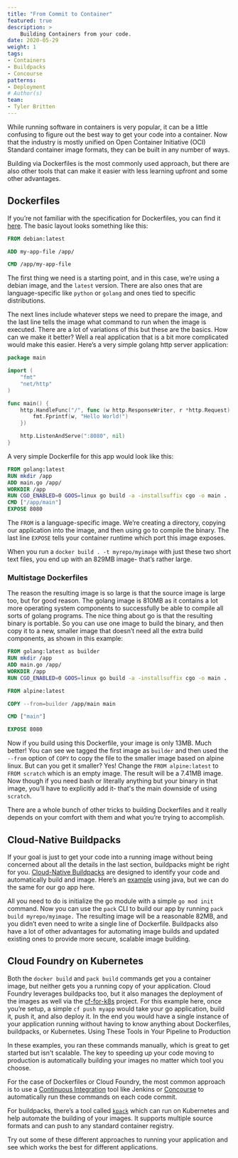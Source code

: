 ```yaml
---
title: "From Commit to Container"
featured: true
description: >
    Building Containers from your code.
date: 2020-05-29
weight: 1
tags:
- Containers
- Buildpacks
- Concourse
patterns:
- Deployment
# Author(s)
team: 
- Tyler Britten
---
```


While running software in containers is very popular, it can be a little confusing to figure out the best way to get your code into a container. Now that the industry is mostly unified on Open Container Initiative (OCI) Standard container image formats, they can be built in any number of ways. 

Building via Dockerfiles is the most commonly used approach, but there are also other tools that can make it easier with less learning upfront and some other advantages. 
## Dockerfiles
If you’re not familiar with the specification for Dockerfiles, you can find it [here](https://docs.docker.com/engine/reference/builder/). The basic layout looks something like this:

```dockerfile
FROM debian:latest

ADD my-app-file /app/

CMD /app/my-app-file
```

The first thing we need is a starting point, and in this case, we’re using a debian image, and the `latest` version. There are also ones that are language-specific like `python` or `golang` and ones tied to specific distributions.

The next lines include whatever steps we need to prepare the image, and the last line tells the image what command to run when the image is executed. There are a lot of variations of this but these are the basics. How can we make it better? Well a real application that is a bit more complicated would make this easier. Here’s a very simple golang http server application:

```go
package main

import (
    "fmt"
    "net/http"
)

func main() {
    http.HandleFunc("/", func (w http.ResponseWriter, r *http.Request) {
        fmt.Fprintf(w, "Hello World!")
    })

    http.ListenAndServe(":8080", nil)
}
```


A very simple Dockerfile for this app would look like this:

```dockerfile
FROM golang:latest
RUN mkdir /app
ADD main.go /app/ 
WORKDIR /app
RUN CGO_ENABLED=0 GOOS=linux go build -a -installsuffix cgo -o main .
CMD ["/app/main"]
EXPOSE 8080
```

The `FROM` is a language-specific image. We’re creating a directory, copying our application into the image, and then using go to compile the binary. The last line `EXPOSE` tells your container runtime which port this image exposes.

When you run a `docker build . -t myrepo/myimage` with just these two short text files, you end up with an 829MB image- that’s rather large.

### Multistage Dockerfiles
The reason the resulting image is so large is that the source image is large too, but for good reason. The golang image is 810MB as it contains a lot more operating system components to successfully be able to compile all sorts of golang programs. The nice thing about go is that the resulting binary is portable. So you can use one image to build the binary, and then copy it to a new, smaller image that doesn’t need all the extra build components, as shown in this example:

```dockerfile
FROM golang:latest as builder
RUN mkdir /app 
ADD main.go /app/ 
WORKDIR /app 
RUN CGO_ENABLED=0 GOOS=linux go build -a -installsuffix cgo -o main .

FROM alpine:latest

COPY --from=builder /app/main main

CMD ["main"]

EXPOSE 8080
```

Now if you build using this Dockerfile, your image is only 13MB. Much better! You can see we tagged the first image as `builder` and then used the `--from` option of `COPY` to copy the file to the smaller image based on alpine linux. But can you get it smaller? Yes! Change the `FROM alpine:latest` to `FROM scratch` which is an empty image. The result will be a 7.41MB image. Now though if you need bash or literally anything but your binary in that image, you’ll have to explicitly add it- that's the main downside of using `scratch`. 

There are a whole bunch of other tricks to building Dockerfiles and it really depends on your comfort with them and what you’re trying to accomplish.

## Cloud-Native Buildpacks
If your goal is just to get your code into a running image without being concerned about all the details in the last section, buildpacks might be right for you. [Cloud-Native Buildpacks](../guides/containers/cnb-what-is.md) are designed to identify your code and automatically build and image. Here’s an [example](../guides/containers/cnb-gs-pack.md) using java, but we can do the same for our go app here.

All you need to do is initialize the go module with a simple `go mod init` command. Now you can use the `pack` CLI to build our app by running `pack build myrepo/myimage.` The resulting image will be a reasonable 82MB, and you didn’t even need to write a single line of Dockerfile. Buildpacks also have a lot of other advantages for automating image builds and updated existing ones to provide more secure, scalable image building. 

## Cloud Foundry on Kubernetes
 
Both the `docker build` and `pack build` commands get you a container image, but neither gets you a running copy of your application. Cloud Foundry leverages buildpacks too, but it also manages the deployment of the images as well via the [cf-for-k8s](../guides/kubernetes/cf4k8s-gs.md) project. For this example here, once you’re setup, a simple `cf push myapp` would take your go application, build it, push it, and also deploy it. In the end you would have a single instance of your application running without having to know anything about Dockerfiles, buildpacks, or Kubernetes.
Using These Tools in Your Pipeline to Production

In these examples, you ran these commands manually, which is great to get started but isn't scalable. The key to speeding up your code moving to production is automatically building your images no matter which tool you choose. 

For the case of Dockerfiles or Cloud Foundry, the most common approach is to use a [Continuous Integration](../guides/ci-cd/ci-cd-what-is.md) tool like Jenkins or [Concourse](../guides/ci-cd/concourse-gs.md) to automatically run these commands on each code commit.

For buildpacks, there’s a tool called [`kpack`](../guides/containers/cnb-gs-kpack.md) which can run on Kubernetes and help automate the building of your images. It supports multiple source formats and can push to any standard container registry.

Try out some of these different approaches to running your application and see which works the best for different applications.
